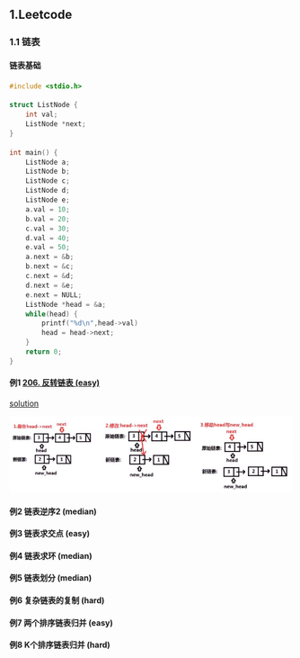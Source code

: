 
## 1.Leetcode

### 1.1 链表

#### 链表基础

```c++
#include <stdio.h>

struct ListNode {
    int val;
    ListNode *next;
}

int main() {
    ListNode a;
    ListNode b;
    ListNode c;
    ListNode d;
    ListNode e;
    a.val = 10;
    b.val = 20;
    c.val = 30;
    d.val = 40;
    e.val = 50;
    a.next = &b;
    b.next = &c;
    c.next = &d;
    d.next = &e;
    e.next = NULL;
    ListNode *head = &a;
    while(head) {
        printf("%d\n",head->val)
        head = head->next;
    }
    return 0;
}
```

#### 例1 [206. 反转链表 (easy)](https://leetcode-cn.com/problems/reverse-linked-list/)

[solution](https://github.com/qcxu-super/qcxu-super.github.io/blob/master/src/206_ReverseLinkedList.cpp)

![image](https://github.com/qcxu-super/qcxu-super.github.io/blob/master/pic/pic206.png)

#### 例2 链表逆序2 (median)

#### 例3 链表求交点 (easy)

#### 例4 链表求环 (median)

#### 例5 链表划分 (median)

#### 例6 复杂链表的复制 (hard)

#### 例7 两个排序链表归并 (easy)

#### 例8 K个排序链表归并 (hard)



